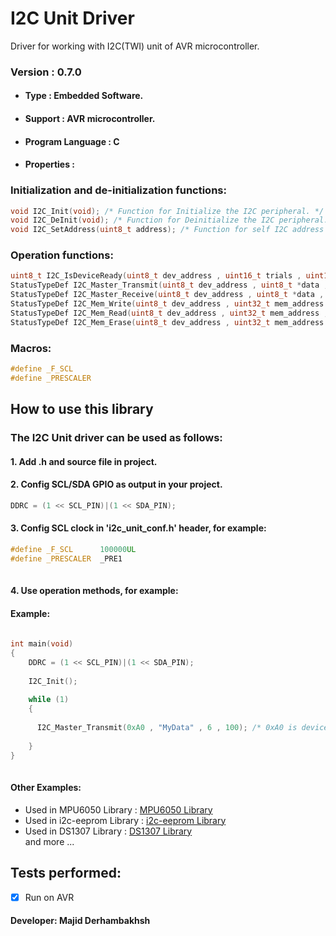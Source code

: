 # I2C Unit Driver
Driver for working with I2C(TWI) unit of AVR microcontroller.

### Version : 0.7.0

- #### Type : Embedded Software.

- #### Support : AVR microcontroller.

- #### Program Language : C

- #### Properties :

### Initialization and de-initialization functions:
```c++
void I2C_Init(void); /* Function for Initialize the I2C peripheral. */
void I2C_DeInit(void); /* Function for Deinitialize the I2C peripheral. */
void I2C_SetAddress(uint8_t address); /* Function for self I2C address */
```
### Operation functions:
```c++  
uint8_t I2C_IsDeviceReady(uint8_t dev_address , uint16_t trials , uint16_t time_out); /* Function for check connected device */
StatusTypeDef I2C_Master_Transmit(uint8_t dev_address , uint8_t *data , uint32_t quantity , uint16_t time_out); /* Function for transmit data to i2c device */
StatusTypeDef I2C_Master_Receive(uint8_t dev_address , uint8_t *data , uint32_t quantity , uint16_t time_out); /* Function for receive data from i2c device */
StatusTypeDef I2C_Mem_Write(uint8_t dev_address , uint32_t mem_address , uint8_t mem_add_size , uint8_t *mem_data , uint32_t quantity , uint16_t time_out); /* This function is for write data to external memory */
StatusTypeDef I2C_Mem_Read(uint8_t dev_address , uint32_t mem_address , uint8_t mem_add_size , uint8_t *mem_data , uint32_t quantity , uint16_t time_out ); /* This function is for read data from external memory */
StatusTypeDef I2C_Mem_Erase(uint8_t dev_address , uint32_t mem_address , uint8_t mem_add_size , uint32_t quantity , uint16_t time_out); /* This function is for erase external memory */
``` 
### Macros:
```c++   
#define _F_SCL
#define _PRESCALER
``` 

## How to use this library

### The I2C Unit driver can be used as follows:
#### 1.  Add .h and source file in project.      
#### 2.  Config SCL/SDA GPIO as output in your project.  

```c++  
DDRC = (1 << SCL_PIN)|(1 << SDA_PIN);
```  
#### 3.  Config SCL clock in 'i2c_unit_conf.h' header, for example:   
   
```c++  
#define _F_SCL      100000UL 
#define _PRESCALER  _PRE1 
   
``` 
      
#### 4.  Use operation methods, for example:  
#### Example:  
```c++  
 
int main(void)
{
    DDRC = (1 << SCL_PIN)|(1 << SDA_PIN);
    
    I2C_Init();
    
    while (1) 
    {
  
      I2C_Master_Transmit(0xA0 , "MyData" , 6 , 100); /* 0xA0 is device address, "MyData" is data for transmit, 6 is data length, 100 is timeout */
    
    }
}
   
``` 
#### Other Examples:  
- Used in MPU6050 Library : [MPU6050 Library](https://github.com/Majid-Derhambakhsh/MPU6050)  
- Used in i2c-eeprom Library : [i2c-eeprom Library](https://github.com/Majid-Derhambakhsh/i2c-eeprom)  
- Used in DS1307 Library : [DS1307 Library](https://github.com/Majid-Derhambakhsh/DS1307-Library)  
and more ...

## Tests performed:
- [X] Run on AVR

#### Developer: Majid Derhambakhsh
